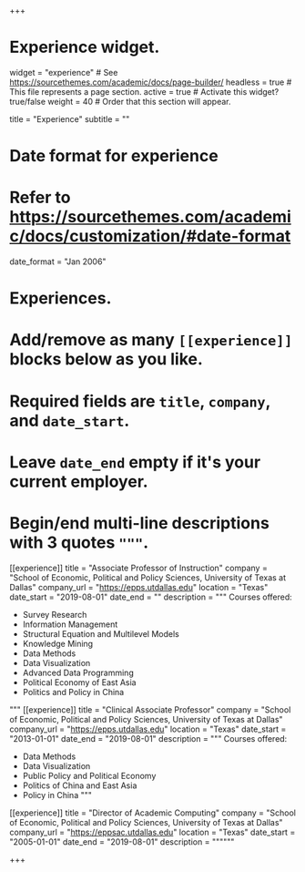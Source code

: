 +++
# Experience widget.
widget = "experience"  # See https://sourcethemes.com/academic/docs/page-builder/
headless = true  # This file represents a page section.
active = true  # Activate this widget? true/false
weight = 40  # Order that this section will appear.

title = "Experience"
subtitle = ""

# Date format for experience
#   Refer to https://sourcethemes.com/academic/docs/customization/#date-format
date_format = "Jan 2006"

# Experiences.
#   Add/remove as many `[[experience]]` blocks below as you like.
#   Required fields are `title`, `company`, and `date_start`.
#   Leave `date_end` empty if it's your current employer.
#   Begin/end multi-line descriptions with 3 quotes `"""`.
[[experience]]
  title = "Associate Professor of Instruction"
  company = "School of Economic, Political and Policy Sciences, University of Texas at Dallas"
  company_url = "https://epps.utdallas.edu"
  location = "Texas"
  date_start = "2019-08-01"
  date_end = ""
  description = """
  Courses offered:
  
  * Survey Research
  * Information Management
  * Structural Equation and Multilevel Models
  * Knowledge Mining
  * Data Methods
  * Data Visualization
  * Advanced Data Programming
  * Political Economy of East Asia
  * Politics and Policy in China
  
  

  """
[[experience]]
  title = "Clinical Associate Professor"
  company = "School of Economic, Political and Policy Sciences, University of Texas at Dallas"
  company_url = "https://epps.utdallas.edu"
  location = "Texas"
  date_start = "2013-01-01"
  date_end = "2019-08-01"
  description = """
  Courses offered:
  
  * Data Methods
  * Data Visualization
  * Public Policy and Political Economy
  * Politics of China and East Asia
  * Policy in China
  """

[[experience]]
  title = "Director of Academic Computing"
  company = "School of Economic, Political and Policy Sciences, University of Texas at Dallas"
  company_url = "https://eppsac.utdallas.edu"
  location = "Texas"
  date_start = "2005-01-01"
  date_end = "2019-08-01"
  description = """"""

+++
